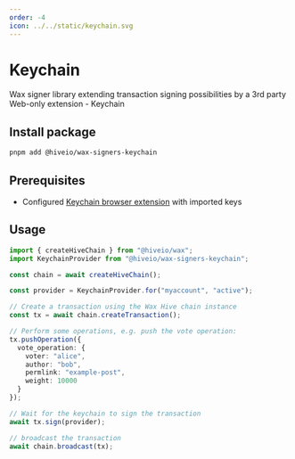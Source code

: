 ```yaml
---
order: -4
icon: ../../static/keychain.svg
---
```


# Keychain

Wax signer library extending transaction signing possibilities by a 3rd party Web-only extension - Keychain

## Install package

```bash
pnpm add @hiveio/wax-signers-keychain
```

## Prerequisites

- Configured [Keychain browser extension](https://hive-keychain.com/) with imported keys

## Usage

```typescript
import { createHiveChain } from "@hiveio/wax";
import KeychainProvider from "@hiveio/wax-signers-keychain";

const chain = await createHiveChain();

const provider = KeychainProvider.for("myaccount", "active");

// Create a transaction using the Wax Hive chain instance
const tx = await chain.createTransaction();

// Perform some operations, e.g. push the vote operation:
tx.pushOperation({
  vote_operation: {
    voter: "alice",
    author: "bob",
    permlink: "example-post",
    weight: 10000
  }
});

// Wait for the keychain to sign the transaction
await tx.sign(provider);

// broadcast the transaction
await chain.broadcast(tx);
```
